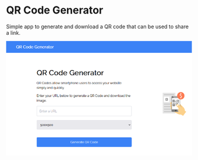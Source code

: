 # QR Code Generator

Simple app to generate and download a QR code that can be used to share a link.

<img src="images/screen.png">
